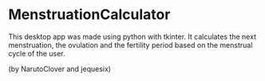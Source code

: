 # MenstruationCalculator
This desktop app was made using python with tkinter. It calculates the next menstruation, 
the ovulation and the fertility period based on the menstrual cycle of the user. 


(by NarutoClover and jequesix)
